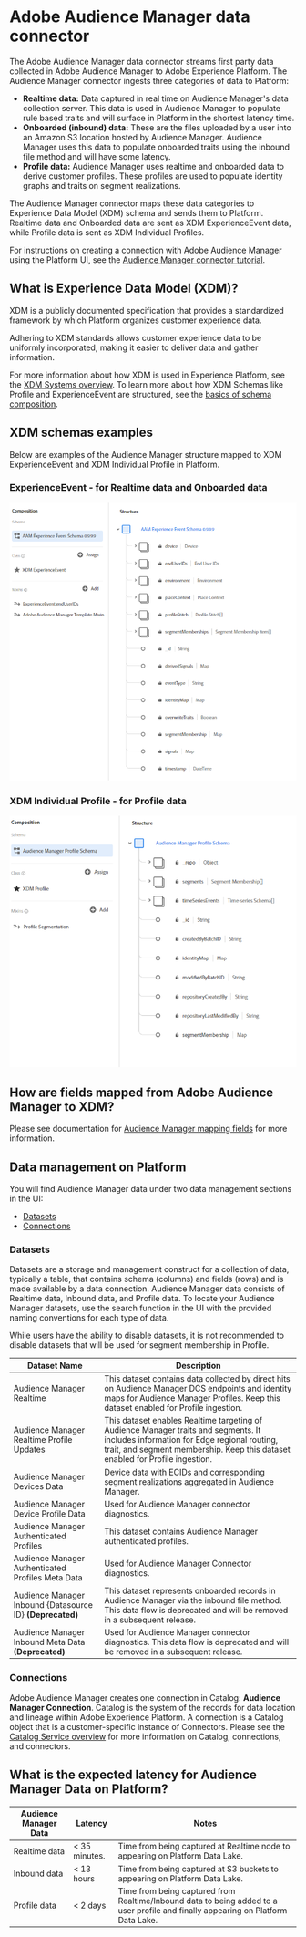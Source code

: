# Adobe Audience Manager data connector

The Adobe Audience Manager data connector streams first party data collected in Adobe Audience Manager to Adobe Experience Platform. The Audience Manager connector ingests three categories of data to Platform:

- **Realtime data:** Data captured in real time on Audience Manager's data collection server. This data is used in Audience Manager to populate rule based traits and will surface in Platform in the shortest latency time. 
- **Onboarded (inbound) data:** These are the files uploaded by a user into an Amazon S3 location hosted by Audience Manager. Audience Manager uses this data to populate onboarded traits using the inbound file method and will have some latency. 
- **Profile data:** Audience Manager uses realtime and onboarded data to derive customer profiles. These profiles are used to populate identity graphs and traits on segment realizations. 

The Audience Manager connector maps these data categories to Experience Data Model (XDM) schema and sends them to Platform. Realtime data and Onboarded data are sent as XDM ExperienceEvent data, while Profile data is sent as XDM Individual Profiles.

For instructions on creating a connection with Adobe Audience Manager using the Platform UI, see the [Audience Manager connector tutorial](../../tutorials/sources_tutorial/aam-ui-tutorial.md).

## What is Experience Data Model (XDM)?
XDM is a publicly documented specification that provides a standardized framework by which Platform organizes customer experience data.

Adhering to XDM standards allows customer experience data to be uniformly incorporated, making it easier to deliver data and gather information.

For more information about how XDM is used in Experience Platform, see the [XDM Systems overview][xdm]. To learn more about how XDM Schemas like Profile and ExperienceEvent are structured, see the [basics of schema composition][schema-comp].

## XDM schemas examples

Below are examples of the Audience Manager structure mapped to XDM ExperienceEvent and XDM Individual Profile in Platform.

### ExperienceEvent - for Realtime data and Onboarded data
![](images/aam-experience-events-for-dcs-and-onboarding-data.png)

### XDM Individual Profile - for Profile data
![](images/aam-profile-xdm-for-profile-data.png)

## How are fields mapped from Adobe Audience Manager to XDM?
Please see documentation for [Audience Manager mapping fields][audience-manager-mapping-fields] for more information.

## Data management on Platform
You will find Audience Manager data under two data management sections in the UI:
- [Datasets](#datasets)
- [Connections](#connections)

### Datasets

Datasets are a storage and management construct for a collection of data, typically a table, that contains schema (columns) and fields (rows) and is made available by a data connection. Audience Manager data consists of Realtime data, Inbound data, and Profile data. To locate your Audience Manager datasets, use the search function in the UI with the provided naming conventions for each type of data.

While users have the ability to disable datasets, it is not recommended to disable datasets that will be used for segment membership in Profile.

| Dataset Name | Description |
| ------------ | ----------- |
| Audience Manager Realtime | This dataset contains data collected by direct hits on Audience Manager DCS endpoints and identity maps for Audience Manager Profiles. Keep this dataset enabled for Profile ingestion. |
| Audience Manager Realtime Profile Updates | This dataset enables Realtime targeting of Audience Manager traits and segments. It includes information for Edge regional routing, trait, and segment membership. Keep this dataset enabled for Profile ingestion. |
| Audience Manager Devices Data | Device data with ECIDs and corresponding segment realizations aggregated in Audience Manager. |
| Audience Manager Device Profile Data | Used for Audience Manager connector diagnostics. |
| Audience Manager Authenticated Profiles | This dataset contains Audience Manager authenticated profiles. |
| Audience Manager Authenticated Profiles Meta Data | Used for Audience Manager Connector diagnostics.  |
| Audience Manager Inbound {Datasource ID} **(Deprecated)** | This dataset represents onboarded records in Audience Manager via the inbound file method. This data flow is deprecated and will be removed in a subsequent release. |
| Audience Manager Inbound Meta Data **(Deprecated)** | Used for Audience Manager connector diagnostics. This data flow is deprecated and will be removed in a subsequent release.  |

### Connections	

Adobe Audience Manager creates one connection in Catalog: **Audience Manager Connection**. Catalog is the system of the records for data location and lineage within Adobe Experience Platform. A connection is a Catalog object that is a customer-specific instance of Connectors. Please see the [Catalog Service overview][catalog] for more information on Catalog, connections, and connectors. 	

## What is the expected latency for Audience Manager Data on Platform?

| Audience Manager Data | Latency | Notes |
| --- | --- | --- |
| Realtime data | < 35 minutes. | Time from being captured at Realtime node to appearing on Platform Data Lake. |
| Inbound data | < 13 hours | Time from being captured at S3 buckets to appearing on Platform Data Lake. |
| Profile data | < 2 days  | Time from being captured from Realtime/Inbound data to being added to a user profile and finally appearing on Platform Data Lake. | 

[xdm]: ../schema_registry/xdm_system/xdm_system_in_experience_platform.md
[xdm-field-dictionary]: ../schema_registry/schema_composition/xdm_field_dictionary.md
[catalog]: ../catalog_architectural_overview/catalog_architectural_overview.md
[schema-comp]: ../schema_registry/schema_composition/schema_composition.md
[audience-manager-mapping-fields]: audience_manager_mapping_fields.md